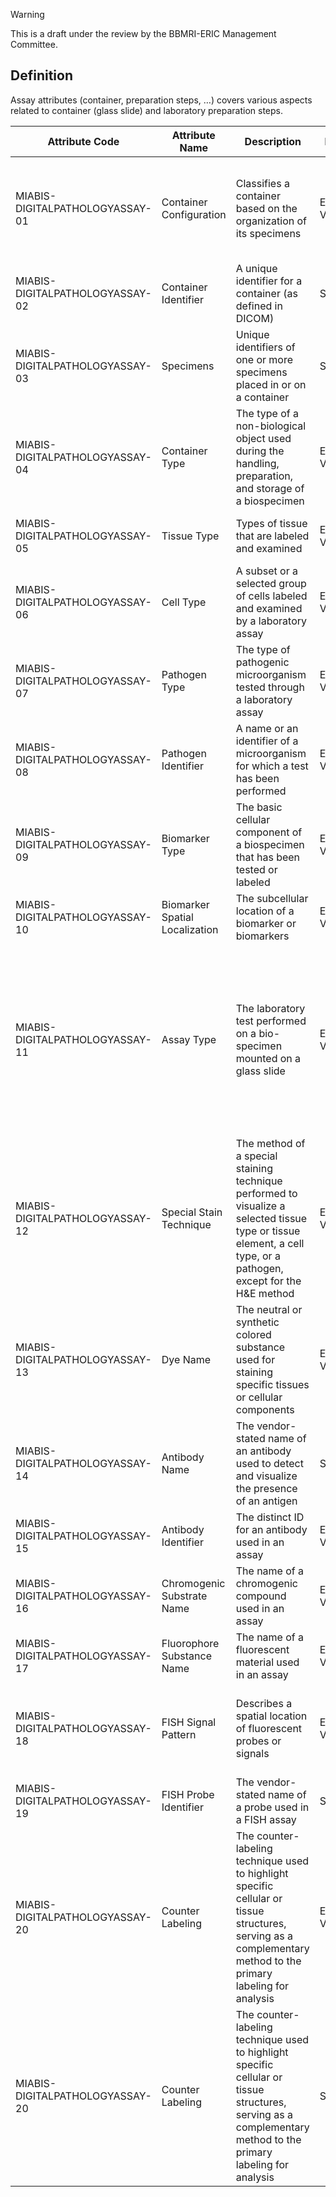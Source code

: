 > [!WARNING]  
> This is a draft under the review by the BBMRI-ERIC Management Committee.

## Definition

Assay attributes (container, preparation steps, …) covers various aspects related to container (glass slide) and laboratory preparation steps.

| Attribute Code                  | Attribute Name                 | Description                                                                                                                                                       | Data type         | Allowed values                                                                                                                                                                                                                                                                                                                                                          | Constraints | Cardinality |
| ------------------------------- | ------------------------------ | ----------------------------------------------------------------------------------------------------------------------------------------------------------------- | ----------------- | ----------------------------------------------------------------------------------------------------------------------------------------------------------------------------------------------------------------------------------------------------------------------------------------------------------------------------------------------------------------------- | ----------- | ----------- |
| MIABIS-DIGITALPATHOLOGYASSAY-01 | Container Configuration        | Classifies a container based on the organization of its specimens                                                                                                 | Enumerated Values | TMA, Multiple patients, Multiple blocks, Single block, Single section, Cytology sample, Other (the value is known but cannot be classified into any of the predefined categories), NULL (the value is unknown)                                                                                                                                                          | none        | 1:n         |
| MIABIS-DIGITALPATHOLOGYASSAY-02 | Container Identifier           | A unique identifier for a container (as defined in DICOM)                                                                                                         | String            | An ID as a free-text string                                                                                                                                                                                                                                                                                                                                             | none        | 0:1         |
| MIABIS-DIGITALPATHOLOGYASSAY-03 | Specimens                      | Unique identifiers of one or more specimens placed in or on a container                                                                                           | String            | Specimens IDs as a free-text string                                                                                                                                                                                                                                                                                                                                     | none        | 1:n         |
| MIABIS-DIGITALPATHOLOGYASSAY-04 | Container Type                 | The type of a non-biological object used during the handling, preparation, and storage of a biospecimen                                                           | Enumerated Values | Tissue Cassette, Tissue Microarray Cassette, Microscope Slide, Specimen Container, Specimen Vial, Specimen Well, Electron Microscopy Grid                                                                                                                                                                                                                               | none        | 0:1         |
| MIABIS-DIGITALPATHOLOGYASSAY-05 | Tissue Type                    | Types of tissue that are labeled and examined                                                                                                                     | Enumerated Values | Values are to be taken from CID 7166 Common Tissue Segmentation Type and be encoded as SNOMED-RD ID                                                                                                                                                                                                                                                                     | none        | 0:n         |
| MIABIS-DIGITALPATHOLOGYASSAY-06 | Cell Type                      | A subset or a selected group of cells labeled and examined by a laboratory assay                                                                                  | Enumerated Values | Values are to be taken from the Cell Annotation Platform, and the Data Coordination Platform                                                                                                                                                                                                                                                                            | none        | 0:n         |
| MIABIS-DIGITALPATHOLOGYASSAY-07 | Pathogen Type                  | The type of pathogenic microorganism tested through a laboratory assay                                                                                            | Enumerated Values | viruses, bacteria, fungi, parasites, prions                                                                                                                                                                                                                                                                                                                             | none        | 0:n         |
| MIABIS-DIGITALPATHOLOGYASSAY-08 | Pathogen Identifier            | A name or an identifier of a microorganism for which a test has been performed                                                                                    | Enumerated Values | Values are to be taken from the National Healthcare Safety Network                                                                                                                                                                                                                                                                                                      | none        | 0:1         |
| MIABIS-DIGITALPATHOLOGYASSAY-09 | Biomarker Type                 | The basic cellular component of a biospecimen that has been tested or labeled                                                                                     | Enumerated Values | Protein, DNA, RNA, Carbohydrate, Lipid, Inorganic Ions, other (the value is known but cannot be classified into any of the predefined categories), NULL (the value is unknown)                                                                                                                                                                                          | none        | 0:n         |
| MIABIS-DIGITALPATHOLOGYASSAY-10 | Biomarker Spatial Localization | The subcellular location of a biomarker or biomarkers                                                                                                             | Enumerated Values | extracellularMatrix, cellMembrane, cytoplasm, nucleus, microorganism                                                                                                                                                                                                                                                                                                    | none        | 0:n         |
| MIABIS-DIGITALPATHOLOGYASSAY-11 | Assay Type                     | The laboratory test performed on a bio-specimen mounted on a glass slide                                                                                          | Enumerated Values | Hematoxylin And Eosin Stain, Special Stains, Immunohistochemistry, Immunocytochemistry, Immunofluorescence, Insitu Hybridization, Fluorescence Insitu Hybridization, Fluorescent Multiplex Immunohistochemistry, Multiplex Immunohistochemistry, other (the value is known but cannot be classified into any of the predefined categories), NULL (the value is unknown) | none        | 1:1         |
| MIABIS-DIGITALPATHOLOGYASSAY-12 | Special Stain Technique        | The method of a special staining technique performed to visualize a selected tissue type or tissue element, a cell type, or a pathogen, except for the H&E method | Enumerated Values | Values are to be taken from CID 8112 Specimen Stain and be encoded as SNOMED-RD ID                                                                                                                                                                                                                                                                                      | none        | 0:n         |
| MIABIS-DIGITALPATHOLOGYASSAY-13 | Dye Name                       | The neutral or synthetic colored substance used for staining specific tissues or cellular components                                                              | Enumerated Values | Values are to be taken from CID 8112 Specimen Stain and be encoded as SNOMED-RD ID                                                                                                                                                                                                                                                                                      | none        | 0:n         |
| MIABIS-DIGITALPATHOLOGYASSAY-14 | Antibody Name                  | The vendor-stated name of an antibody used to detect and visualize the presence of an antigen                                                                     | String | Controlled Value Set encoded as text string                                                                                                                                                                                                                                                                                                                             | none        | 0:n         |
| MIABIS-DIGITALPATHOLOGYASSAY-15 | Antibody Identifier            | The distinct ID for an antibody used in an assay                                                                                                                  | Enumerated Values | Values are to be taken from the Antibody Registry                                                                                                                                                                                                                                                                                                                       | none        | 0:n         |
| MIABIS-DIGITALPATHOLOGYASSAY-16 | Chromogenic Substrate Name     | The name of a chromogenic compound used in an assay                                                                                                               | Enumerated Values | 3,3′-Diaminobenzidine, 3-Amino-9-Ethylcarbazole, 3,3´,5,5´ tetramethylbenzidine, fastRed, permanentRed, emerald, BCIP/NBT                                                                                                                                                                                                                                               | none        | 0:n         |
| MIABIS-DIGITALPATHOLOGYASSAY-17 | Fluorophore Substance Name     | The name of a fluorescent material used in an assay                                                                                                               | Enumerated Values | Values to be taken from the https://fluorophores.tugraz.at/                                                                                                                                                                                                                                                                                                             | none        | 0:n         |
| MIABIS-DIGITALPATHOLOGYASSAY-18 | FISH Signal Pattern            | Describes a spatial location of fluorescent probes or signals                                                                                                     | Enumerated Values | Deletion Probes, Amplification Probes, Dual-Colour Breakapart Probes, Deletion-Fusion Probes, Tri-Colour Breakapart Probes, Translocation, Dual Fusion Probes                                                                                                                                                                                                           | none        | 0:n         |
| MIABIS-DIGITALPATHOLOGYASSAY-19 | FISH Probe Identifier          | The vendor-stated name of a probe used in a FISH assay                                                                                                            | String | The vendor-stated name of a probe used in a FISH assay                                                                                                                                                                                                                                                                                                                             | none        | 0:n         |
| MIABIS-DIGITALPATHOLOGYASSAY-20 | Counter Labeling               | The counter-labeling technique used to highlight specific cellular or tissue structures, serving as a complementary method to the primary labeling for analysis   | Enumerated Values | Hematoxylin, Eosin, Nuclear Fast Red, Methyl Green, 4',6-diamidino-2-phenylindole, Hoechst 33342, PropidiumIodide, Phalloidin, other (the value is known but cannot be classified into any of the predefined categories), NULL (the value is unknown)                                                                                                                   | none        | 1:n         |                                                                                                                                                                                                                | 0:n         |
| MIABIS-DIGITALPATHOLOGYASSAY-20 | Counter Labeling               | The counter-labeling technique used to highlight specific cellular or tissue structures, serving as a complementary method to the primary labeling for analysis   | String    | Controlled Value Set: hematoxylin, eosin, nuclearFastRed, methylGreen, 4',6-diamidino-2-phenylindole, hoechst 33342, propidiumIodide, phalloidin, other, NULL                                                                                                            | 0:n         |
